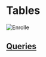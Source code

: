 # Tables

![Enrolle](https://user-images.githubusercontent.com/101666279/193799590-be2b6b43-5495-4cba-949e-9755d3dd719d.png)

## [Queries](https://user-images.githubusercontent.com/101666279/229907215-d7928f8c-6f26-40fd-9a0f-14c57e54f87b.png)

